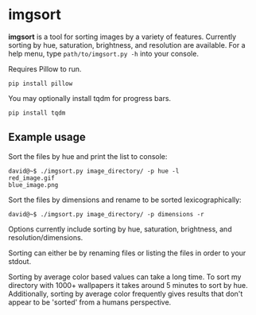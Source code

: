 imgsort
=======

**imgsort** is a tool for sorting images by a variety of features.
Currently sorting by hue, saturation, brightness, and resolution are available.
For a help menu, type `path/to/imgsort.py -h` into your console.

Requires Pillow to run.
```
pip install pillow
```

You may optionally install tqdm for progress bars.
```
pip install tqdm
```

## Example usage

Sort the files by hue and print the list to console:
```
david@~$ ./imgsort.py image_directory/ -p hue -l
red_image.gif
blue_image.png
```

Sort the files by dimensions and rename to be sorted lexicographically:
```
david@~$ ./imgsort.py image_directory/ -p dimensions -r
```

Options currently include sorting by hue, saturation, brightness, and resolution/dimensions.

Sorting can either be by renaming files or listing the files in order to your stdout.

Sorting by average color based values can take a long time. To sort my directory with 1000+ wallpapers it takes around 5 minutes to sort by hue.
Additionally, sorting by average color frequently gives results that don't appear to be 'sorted' from a humans perspective.
